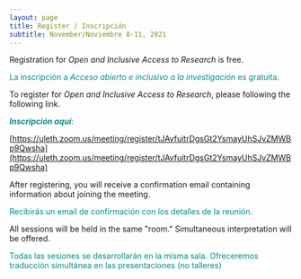```yaml
---
layout: page
title: Register / Inscripción
subtitle: November/Noviembre 8-11, 2021
---
```

Registration for _Open and Inclusive Access to Research_ is free. 

<span style="color: DarkCyan;">La inscripción a  _Acceso abierto e inclusivo a la investigación_ es gratuita.</span>

To register for _Open and Inclusive Access to Research_, please following the following link.

<span style="color: DarkCyan;">***Inscripción aquí***:</span>

[https://uleth.zoom.us/meeting/register/tJAvfuitrDgsGt2YsmayUhSJvZMWBp9Qwsha](https://uleth.zoom.us/meeting/register/tJAvfuitrDgsGt2YsmayUhSJvZMWBp9Qwsha)

After registering, you will receive a confirmation email containing information about joining the meeting.

<span style="color: DarkCyan;">Recibirás un email de confirmación con los detalles de la reunión.</span>

All sessions will be held in the same "room." Simultaneous interpretation will be offered.

<span style="color: DarkCyan;">Todas las sesiones se desarrollarán en la misma sala. Ofreceremos traducción simultánea en las presentaciones (no talleres)</span>



